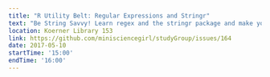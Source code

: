 ```yaml
---
title: "R Utility Belt: Regular Expressions and Stringr"
text: "Be String Savvy! Learn regex and the stringr package and make your data-cleaning life easier."
location: Koerner Library 153
link: https://github.com/minisciencegirl/studyGroup/issues/164
date: 2017-05-10
startTime: '15:00'
endTime: '16:00'
---
```

